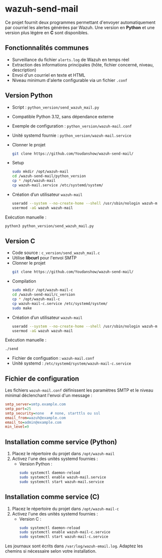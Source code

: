 # wazuh-send-mail

Ce projet fournit deux programmes permettant d'envoyer automatiquement par courriel les alertes générées par Wazuh. Une version en **Python** et une version plus légère en **C** sont disponibles.

## Fonctionnalités communes
- Surveillance du fichier `alerts.log` de Wazuh en temps réel
- Extraction des informations principales (hôte, fichier concerné, niveau, description)
- Envoi d'un courriel en texte et HTML
- Niveau minimum d'alerte configurable via un fichier `.conf`

## Version Python
- Script : `python_version/send_wazuh_mail.py`
- Compatible Python 3.12, sans dépendance externe
- Exemple de configuration : `python_version/wazuh-mail.conf`
- Unité systemd fournie : `python_version/wazuh-mail.service`

- Clonner le projet
   ```bash
   git clone https://github.com/Youdanshow/wazuh-send-mail/
   ```
- Setup
   ```bash
   sudo mkdir /opt/wazuh-mail
   cd /wazuh-send-mail/python_version
   cp * /opt/wazuh-mail
   cp wazuh-mail.service /etc/systemd/system/
   ```
   
- Création d’un utilisateur `wazuh-mail`
   ```bash
   useradd --system --no-create-home --shell /usr/sbin/nologin wazuh-mail
   usermod -aG wazuh wazuh-mail
   ```

Exécution manuelle :
```bash
python3 python_version/send_wazuh_mail.py
```

## Version C
- Code source : `c_version/send_wazuh_mail.c`
- Utilise **libcurl** pour l'envoi SMTP
- Clonner le projet
   ```bash
   git clone https://github.com/Youdanshow/wazuh-send-mail/
   ```
- Compilation
   ```bash
   sudo mkdir /opt/wazuh-mail-c
   cd /wazuh-send-mail/c_version
   cp * /opt/wazuh-mail-c
   cp wazuh-mail-c.service /etc/systemd/system/
   sudo make
   ```
- Création d’un utilisateur `wazuh-mail`
   ```bash
   useradd --system --no-create-home --shell /usr/sbin/nologin wazuh-mail
   usermod -aG wazuh wazuh-mail
   ```

Exécution manuelle :
```bash
./send
```

- Fichier de configuation : `wazuh-mail.conf`
- Unité systemd : `/etc/systemd/system/wazuh-mail-c.service`

## Fichier de configuration
Les fichiers `wazuh-mail.conf` définissent les paramètres SMTP et le niveau minimal déclenchant l'envoi d'un message :
```ini
smtp_server=smtp.example.com
smtp_port=25
smtp_security=none   # none, starttls ou ssl
email_from=wazuh@example.com
email_to=admin@example.com
min_level=9
```

## Installation comme service (Python)
1. Placez le répertoire du projet dans `/opt/wazuh-mail`
2. Activez l'une des unités systemd fournies :
   - Version Python :
     ```bash
     sudo systemctl daemon-reload
     sudo systemctl enable wazuh-mail.service
     sudo systemctl start wazuh-mail.service
     ```
## Installation comme service (C)
1. Placez le répertoire du projet dans `/opt/wazuh-mail-c`
2. Activez l'une des unités systemd fournies :
   - Version C :
     ```bash
     sudo systemctl daemon-reload
     sudo systemctl enable wazuh-mail-c.service
     sudo systemctl start wazuh-mail-c.service
     ```

Les journaux sont écrits dans `/var/log/wazuh-email.log`. Adaptez les chemins si nécessaire selon votre installation.
